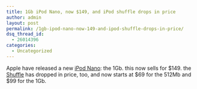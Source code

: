 ```yaml
---
title: 1Gb iPod Nano, now $149, and iPod shuffle drops in price
author: admin
layout: post
permalink: /1gb-ipod-nano-now-149-and-ipod-shuffle-drops-in-price/
dsq_thread_id:
  - 26014396
categories:
  - Uncategorized
---
```

Apple have released a new [iPod Nano][1]: the 1Gb. this now sells for $149. the [Shuffle][2] has dropped in price, too, and now starts at $69 for the 512Mb and $99 for the 1Gb.

 [1]: http://www.apple.com/ipodnano/
 [2]: http://www.apple.com/ipodshuffle/